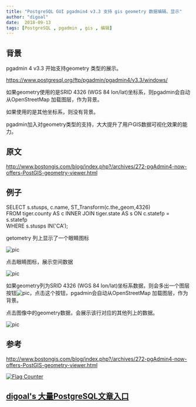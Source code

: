 ```yaml
---
title: "PostgreSQL GUI pgadmin4 v3.3 支持 gis geometry 数据编辑、显示"
author: "digoal"
date:  2018-09-13
tags: [PostgreSQL , pgadmin , gis , 编辑]
---
```

## 背景      
pgadmin 4 v3.3 开始支持geometry 类型的展示。  
  
https://www.postgresql.org/ftp/pgadmin/pgadmin4/v3.3/windows/  
  
如果geometry使用的是SRID 4326 (WGS 84 lon/lat)坐标系，则pgadmin会自动从OpenStreetMap 加载图层，作为背景。  
  
如果使用的是其他坐标系，则没有背景。  
  
pgadmin加入对geometry类型的支持，大大提升了用户GIS数据可视化效果的能力。  
  
## 原文    
http://www.bostongis.com/blog/index.php?/archives/272-pgAdmin4-now-offers-PostGIS-geometry-viewer.html  
  
## 例子  
SELECT s.stusps, c.name, ST_Transform(c.the_geom,4326)  
FROM tiger.county AS c INNER JOIN tiger.state AS s ON c.statefp = s.statefp   
WHERE s.stusps IN('CA');  
  
getometry 列上显示了一个眼睛图标  
  
![pic](20180913_02_pic_001.png)  
  
点击眼睛图标，展示空间数据  
  
![pic](20180913_02_pic_002.png)  
  
如果geometry列为SRID 4326 (WGS 84 lon/lat)坐标系数据，则会多出一个图层按钮![pic](20180913_02_pic_003.png)，点击这个按钮，pgadmin会自动从OpenStreetMap 加载图层，作为背景。  
  
点击图像中的geometry数据，会展示该行对应的其他列上的数据。  
  
![pic](20180913_02_pic_004.png)  
    
## 参考    
http://www.bostongis.com/blog/index.php?/archives/272-pgAdmin4-now-offers-PostGIS-geometry-viewer.html  
  
  
<a rel="nofollow" href="http://info.flagcounter.com/h9V1"  ><img src="http://s03.flagcounter.com/count/h9V1/bg_FFFFFF/txt_000000/border_CCCCCC/columns_2/maxflags_12/viewers_0/labels_0/pageviews_0/flags_0/"  alt="Flag Counter"  border="0"  ></a>  
  
  
## [digoal's 大量PostgreSQL文章入口](https://github.com/digoal/blog/blob/master/README.md "22709685feb7cab07d30f30387f0a9ae")
  
